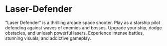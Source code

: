 # Laser-Defender
 "Laser Defender" is a thrilling arcade space shooter. Play as a starship pilot defending against waves of enemies and bosses. Upgrade your ship, dodge obstacles, and unleash powerful lasers. Experience intense battles, stunning visuals, and addictive gameplay.

